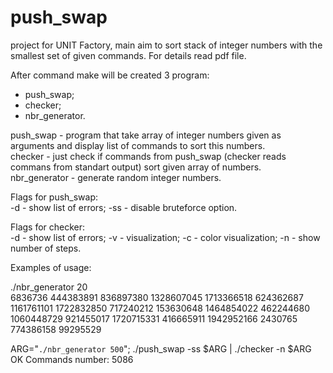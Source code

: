 # push_swap
project for UNIT Factory, main aim to sort stack of integer numbers with the smallest set of given commands. For details read pdf file.

After command make will be created 3 program:
 - push_swap;
 - checker;
 - nbr_generator.
 
 push_swap - program that take array of integer numbers given as arguments and display list of commands to sort this numbers.<br>
 checker - just check if commands from push_swap (checker reads commans from standart output) sort given array of numbers.<br>
 nbr_generator - generate random integer numbers.<br>
 
  
  Flags for push_swap:<br>
 -d - show list of errors;
 -ss - disable bruteforce option.
 
 Flags for checker:<br>
 -d - show list of errors;
 -v - visualization;
 -c - color visualization;
 -n - show number of steps.

  Examples of usage:<br>
  
 ./nbr_generator 20<br>
 6836736 444383891 836897380 1328607045 1713366518 624362687 1161761101 1722832850 717240212 153630648 1464854022 462244680 1060448729 921455017 1720715331 416665911 1942952166 2430765 774386158 99295529 <br>
 
 ARG="`./nbr_generator 500`"; ./push_swap -ss $ARG | ./checker -n $ARG<br>
  OK
  Commands number: 5086

